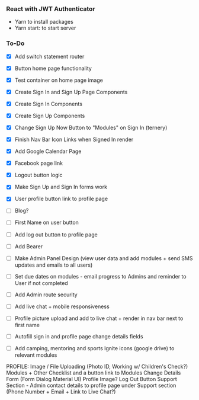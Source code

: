 ### React with JWT Authenticator

* Yarn to install packages
* Yarn start: to start server

### To-Do

* [x] Add switch statement router
* [x] Button home page functionality

* [x] Test container on home page image
* [x] Create Sign In and Sign Up Page Components
* [x] Create Sign In Components
* [x] Create Sign Up Components
* [x] Change Sign Up Now Button to "Modules" on Sign In (ternery)
* [x] Finish Nav Bar Icon Links when Signed In render
* [x] Add Google Calendar Page
* [x] Facebook page link
* [x] Logout button logic
* [x] Make Sign Up and Sign In forms work
* [x] User profile button link to profile page

* [ ] Blog?
* [ ] First Name on user button
* [ ] Add log out button to profile page
* [ ] Add Bearer

* [ ] Make Admin Panel Design (view user data and add modules + send SMS updates and emails to all users)
* [ ] Set due dates on modules - email progress to Admins and reminder to User if not completed
* [ ] Add Admin route security 
* [ ] Add live chat + mobile responsiveness
* [ ] Profile picture upload and add to live chat + render in nav bar next to first name
* [ ] Autofill sign in and profile page change details fields
* [ ] Add camping, mentoring and sports Ignite icons (google drive) to relevant modules

PROFILE:
Image / File Uploading (Photo ID, Working w/ Children's Check?)
Modules + Other Checklist and a button link to Modules
Change Details Form (Form Dialog Material UI)
Profile Image?
Log Out Button
Support Section - Admin contact details to profile page under Support section (Phone Number + Email + Link to Live Chat?)

